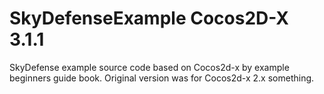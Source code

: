 SkyDefenseExample Cocos2D-X 3.1.1
=================================

SkyDefense example source code based on Cocos2d-x by example beginners guide book. 
Original version was for Cocos2d-x 2.x something.
